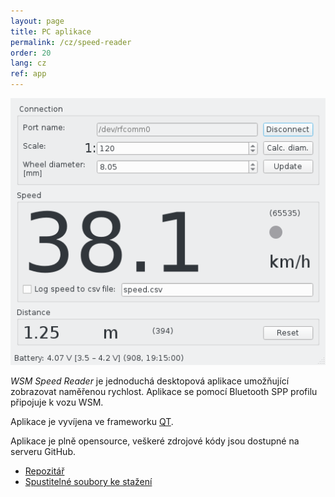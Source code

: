 ```yaml
---
layout: page
title: PC aplikace
permalink: /cz/speed-reader
order: 20
lang: cz
ref: app
---
```


![GUI aplikace WSM Speed Reader](/assets/img/speed_reader_screenshot.png)

*WSM Speed Reader* je jednoduchá desktopová aplikace umožňující zobrazovat
naměřenou rychlost. Aplikace se pomocí Bluetooth SPP profilu připojuje k vozu
WSM.

Aplikace je vyvíjena ve frameworku [QT](https://www.qt.io/).

Aplikace je plně opensource, veškeré zdrojové kódy jsou dostupné na serveru
GitHub.

 * [Repozitář](https://github.com/kmzbrnoI/wsm-speed-reader)
 * [Spustitelné soubory ke stažení](https://github.com/kmzbrnoI/wsm-speed-reader/releases)
